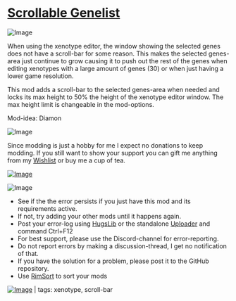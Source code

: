 # [Scrollable Genelist](https://steamcommunity.com/sharedfiles/filedetails/?id=3453246011)

![Image](https://i.imgur.com/iCj5o7O.png)

When using the xenotype editor, the window showing the selected genes does not have a scroll-bar for some reason. 
This makes the selected genes-area just continue to grow causing it to push out the rest of the genes when editing xenotypes with a large amount of genes (30) or when just having a lower game resolution.

This mod adds a scroll-bar to the selected genes-area when needed and locks its max height to 50% the height of the xenotype editor window. The max height limit is changeable in the mod-options.

Mod-idea: Diamon

![Image](https://i.imgur.com/Ds0rBAD.png)

Since modding is just a hobby for me I expect no donations to keep modding. If you still want to show your support you can gift me anything from my [Wishlist](https://store.steampowered.com/wishlist/id/Mlie) or buy me a cup of tea.

[![Image](https://i.imgur.com/VWG0yff.png)](https://ko-fi.com/G2G55DDYD)

![Image](https://i.imgur.com/5xwDG6H.png)



-  See if the the error persists if you just have this mod and its requirements active.
-  If not, try adding your other mods until it happens again.
-  Post your error-log using [HugsLib](https://steamcommunity.com/workshop/filedetails/?id=818773962) or the standalone [Uploader](https://steamcommunity.com/sharedfiles/filedetails/?id=2873415404) and command Ctrl+F12
-  For best support, please use the Discord-channel for error-reporting.
-  Do not report errors by making a discussion-thread, I get no notification of that.
-  If you have the solution for a problem, please post it to the GitHub repository.
-  Use [RimSort](https://github.com/RimSort/RimSort/releases/latest) to sort your mods

 

[![Image](https://img.shields.io/github/v/release/emipa606/ScrollableGenelist?label=latest%20version&style=plastic&labelColor=0070cd&color=white)](https://steamcommunity.com/sharedfiles/filedetails/changelog/3453246011) | tags: xenotype,  scroll-bar
